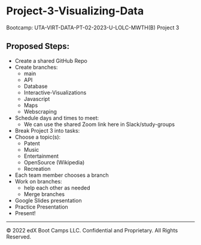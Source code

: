 # Project-3-Visualizing-Data
Bootcamp: UTA-VIRT-DATA-PT-02-2023-U-LOLC-MWTH(B) Project 3

## Proposed Steps:
- Create a shared GitHub Repo
- Create branches:
  - main
  - API
  - Database
  - Interactive-Visualizations
  - Javascript
  - Maps
  - Webscraping
- Schedule days and times to meet:
  - We can use the shared Zoom link here in Slack/study-groups
- Break Project 3 into tasks:
- Choose a topic(s):
  - Patent
  - Music
  - Entertainment
  - OpenSource (Wikipedia)
  - Recreation
- Each team member chooses a branch
- Work on branches:
  - help each other as needed
  - Merge branches
- Google Slides presentation
- Practice Presentation
- Present!

---

© 2022 edX Boot Camps LLC. Confidential and Proprietary. All Rights Reserved.


